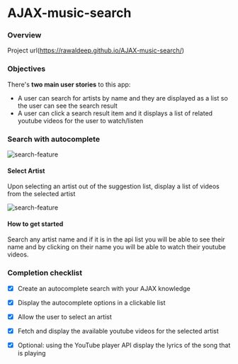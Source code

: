 # AJAX-music-search

### Overview
Project url(https://rawaldeep.github.io/AJAX-music-search/)

### Objectives
There's **two main user stories** to this app:

* A user can search for artists by name and they are displayed as a list so the user can see the search result
* A user can click a search result item and it displays a list of related youtube videos for the user to watch/listen


### Search with autocomplete


![search-feature](https://i.gyazo.com/c082c4ba5eb929a45ead06890554a24c.gif)

#### Select Artist
Upon selecting an artist out of the suggestion list, display a list of videos from the selected artist


![search-feature](https://i.gyazo.com/476d5da034d8b3ce8b108e9e3a2dae07.gif)


#### How to get started

Search any artist name and if it is in the api list you will be able to see their name and by clicking on their name you will be able to watch their youtube videos.

### Completion checklist

- [x] Create an autocomplete search with your AJAX knowledge
- [x] Display the autocomplete options in a clickable list
- [x] Allow the user to select an artist
- [x] Fetch and display the available youtube videos for the selected artist
- [x] Optional: using the YouTube player API display the lyrics of the song that is playing

